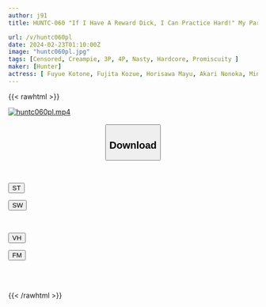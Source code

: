 ```yaml
---
author: j91
title: HUNTC-060 "If I Have A Reward Dick, I Can Practice Hard!" My Part-time Job At The Training Camp Is Extremely Busy! Because The Only Respite In The Women's Track And Field Team Is My Dick! At A Training Camp Run By Relatives...

url: /v/huntc060pl
date: 2024-02-23T01:10:00Z
image: "huntc060pl.jpg"
tags: [Censored, Creampie, 3P, 4P, Nasty, Hardcore, Promiscuity	]
maker: [Hunter]
actress: [ Fuyue Kotone, Fujita Kozue, Horisawa Mayu, Akari Nonoka, Mine Yume, Igarashi Mizuki ]
---
```



{{< rawhtml >}}

<div class="video" data-videoid="R9RLkG0Z33sdOy7">
    <a href="javascript:;">
        <img src="/v/huntc060pl/huntc060pl.jpg" width="WIDTH" height="HEIGHT" alt="huntc060pl.mp4" loading="lazy">
    </a>
</div>

<script type="text/javascript" src="https://j91.asia/asset/on-demand-st.js"></script>

<br>
  <link rel="stylesheet" href="https://j91.asia/asset/bs5.css">
  
  <center>
  <button class="btn btn-primary" type="button" data-bs-toggle="collapse" data-bs-target=".multi-collapse" aria-expanded="false" aria-controls="multiCollapseExample1 multiCollapseExample2"><h2>Download</h2></button></center>
</p>
<div class="row">
  <div class="col">
    <div class="collapse multi-collapse" id="multiCollapseExample1">
      <div class="card card-body">
	      	      <br>
<div class="buttons">  
<p><a href="https://streamtape.to/v/R9RLkG0Z33sdOy7" target="_blank"><button class="btn-hover color-3"><i class="fa fa-download"></i> ST</button></a></p>
<p><a href="https://cdnwish.com/8jmxmfc2rp06" target="_blank"><button class="btn-hover color-2"><i class="fa fa-download"></i> SW</button></a></p></div>
    </div>
  </div>
</div>
  <div class="col">
    <div class="collapse multi-collapse" id="multiCollapseExample2">
      <div class="card card-body">
	      <br>
<div class="buttons">
<p><a href="https://vidhidepro.com/f/kwv4jt4sf1m2"><button class="btn-hover color-9"><i class="fa fa-download"></i> VH</button></a></p>
<p><a href="https://filemoon.sx/d/o7wkfq2bjida"><button class="btn-hover color-8"><i class="fa fa-download"></i> FM</button></a></p></div>
<br><br>
      </div>
    </div>
  </div>
</div>

{{< /rawhtml >}}